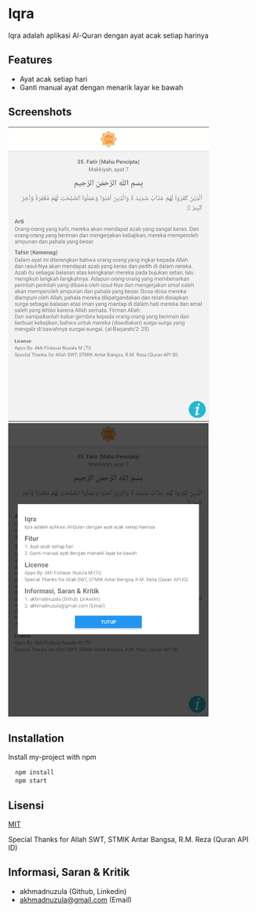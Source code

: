 # Iqra

Iqra adalah aplikasi Al-Quran dengan ayat acak setiap harinya

## Features

- Ayat acak setiap hari
- Ganti manual ayat dengan menarik layar ke bawah

## Screenshots

![Alt text](Screenshot%202023-05-08%20194839.png)
![Alt text](Screenshot%202023-05-08%20194913.png)

## Installation

Install my-project with npm

```bash
  npm install
  npm start
```

## Lisensi

[MIT](https://choosealicense.com/licenses/mit/)

Special Thanks for Allah SWT, STMIK Antar Bangsa, R.M. Reza (Quran API ID)

## Informasi, Saran & Kritik

- akhmadnuzula (Github, Linkedin)
- akhmadnuzula@gmail.com (Email)
